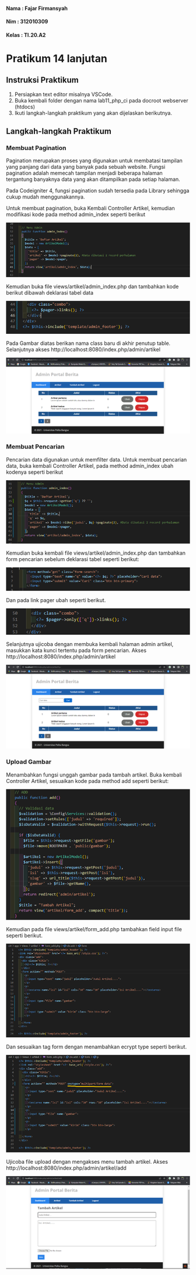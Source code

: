 #### Nama   : Fajar Firmansyah
#### Nim    : 312010309
#### Kelas  : TI.20.A2


# Pratikum 14 lanjutan

## Instruksi Praktikum

1. Persiapkan text editor misalnya VSCode.
2. Buka kembali folder dengan nama lab11_php_ci pada docroot webserver (htdocs)
3. Ikuti langkah-langkah praktikum yang akan dijelaskan berikutnya.

## Langkah-langkah Praktikum

### Membuat Pagination

Pagination merupakan proses yang digunakan untuk membatasi tampilan yang panjang
dari data yang banyak pada sebuah website. Fungsi pagination adalah memecah
tampilan menjadi beberapa halaman tergantung banyaknya data yang akan ditampilkan
pada setiap halaman.

Pada Codeigniter 4, fungsi pagination sudah tersedia pada Library sehingga cukup
mudah menggunakannya.

Untuk membuat pagination, buka Kembali Controller Artikel, kemudian modifikasi
kode pada method admin_index seperti berikut

![1.png](img/1.png)

Kemudian buka file views/artikel/admin_index.php dan tambahkan kode berikut
dibawah deklarasi tabel data

![2.png](img/2.png)

Pada Gambar diatas berikan nama class baru di akhir penutup table. Selanjutnya akses http://localhost:8080/index.php/admin/artikel

![3.png](img/3.png)

### Membuat Pencarian

Pencarian data digunakan untuk memfilter data.
Untuk membuat pencarian data, buka kembali Controller Artikel, pada method
admin_index ubah kodenya seperti berikut

![4.png](img/4.png)

Kemudian buka kembali file views/artikel/admin_index.php dan tambahkan form
pencarian sebelum deklarasi tabel seperti berikut:

![5.png](img/5.png)

Dan pada link pager ubah seperti berikut. 

![6.png](img/6.png)

Selanjutnya ujicoba dengan membuka kembali halaman admin artikel, masukkan kata
kunci tertentu pada form pencarian. Akses http://localhost:8080/index.php/admin/artikel

![7.png](img/7.png)

### Upload Gambar

Menambahkan fungsi unggah gambar pada tambah artikel. Buka kembali Controller
Artikel, sesuaikan kode pada method add seperti berikut:

![8.png](img/8.png)

Kemudian pada file views/artikel/form_add.php tambahkan field input file seperti
berikut.

![9.png](img/9.png)

Dan sesuaikan tag form dengan menambahkan ecrypt type seperti berikut.

![10.png](img/10.png)

Ujicoba file upload dengan mengakses menu tambah artikel. Akses http://localhost:8080/index.php/admin/artikel/add

![11.png](img/11.png)



